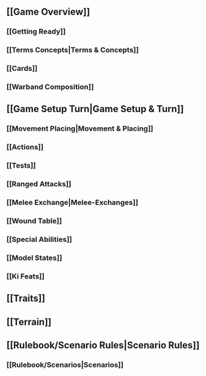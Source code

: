 ## [[Game Overview]]
### [[Getting Ready]]
### [[Terms Concepts|Terms & Concepts]]
### [[Cards]]
### [[Warband Composition]]
## [[Game Setup Turn|Game Setup & Turn]]
### [[Movement Placing|Movement & Placing]]
### [[Actions]]
### [[Tests]]
### [[Ranged Attacks]]
### [[Melee Exchange|Melee-Exchanges]]
### [[Wound Table]]
### [[Special Abilities]]
### [[Model States]]
### [[Ki Feats]]
## [[Traits]]
## [[Terrain]]
## [[Rulebook/Scenario Rules|Scenario Rules]]
### [[Rulebook/Scenarios|Scenarios]]